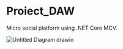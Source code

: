# Proiect_DAW
Micro social platform using .NET Core MCV.

![Untitled Diagram drawio](https://user-images.githubusercontent.com/114938273/211614206-3f7f1beb-f6e2-4bdb-b7fe-c0bdd3dc1361.png)
